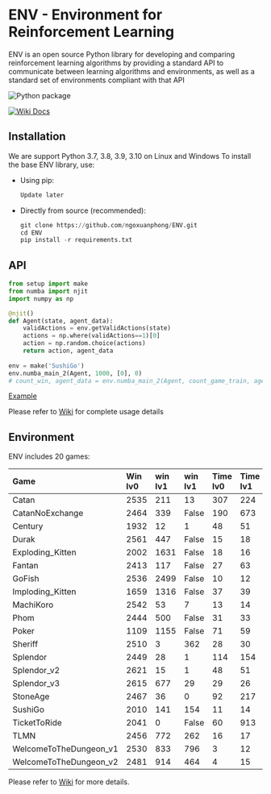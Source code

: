 # ENV - Environment for Reinforcement Learning
ENV is an open source Python library for developing and comparing reinforcement learning algorithms by providing a standard API to communicate between learning algorithms and environments, as well as a standard set of environments compliant with that API

![Python package](https://github.com/ngoxuanphong/ENV/workflows/Python%20package/badge.svg) 
<!-- ![Upload Python Package](https://github.com/ngoxuanphong/ENV/workflows/Upload%20Python%20Package/badge.svg) -->
<!-- [![Downloads](https://pepy.tech/badge/ma-gym)](https://pepy.tech/project/ma-gym) -->
[![Wiki Docs](https://img.shields.io/badge/-Wiki%20Docs-informational?style=flat)](https://github.com/ngoxuanphong/ENV/wiki)

##  Installation
We are support Python 3.7, 3.8, 3.9, 3.10 on Linux and Windows
To install the base ENV library, use:
- Using pip:
    ```python
    Update later
    ```

- Directly from source (recommended):
    ```python
    git clone https://github.com/ngoxuanphong/ENV.git
    cd ENV
    pip install -r requirements.txt
    ```

##  API
```python
from setup import make
from numba import njit
import numpy as np

@njit()
def Agent(state, agent_data):
    validActions = env.getValidActions(state)
    actions = np.where(validActions==1)[0]
    action = np.random.choice(actions)
    return action, agent_data
    
env = make('SushiGo')
env.numba_main_2(Agent, 1000, [0], 0)
# count_win, agent_data = env.numba_main_2(Agent, count_game_train, agent_data, level)
```
[Example](https://github.com/ngoxuanphong/ENV/blob/main/Log/Example.ipynb)

Please refer to [Wiki](https://github.com/ngoxuanphong/ENV/wiki/Using) for complete usage details

##  Environment
ENV includes 20 games:

|Game        |Win lv0       |win lv1        |win lv1        |Time lv0       |Time lv1       |Time lv1       |
|:-----------|:-----------  |:-----------   |:-----------   |:-----------   |:-----------   |:-----------   |
|Catan     |2535| 211| 13      |307| 224| 324|
|CatanNoExchange     |2464| 339| False      |190| 673| False|
|Century     |1932| 12| 1      |48| 51| 52|
|Durak     |2561| 447| False      |15| 18| False|
|Exploding_Kitten     |2002| 1631| False      |18| 16| False|
|Fantan     |2413| 117| False      |27| 63| False|
|GoFish     |2536| 2499| False      |10| 12| False|
|Imploding_Kitten     |1659| 1316| False      |37| 39| False|
|MachiKoro     |2542| 53| 7      |13| 14| 18|
|Phom     |2444| 500| False      |31| 33| False|
|Poker     |1109| 1155| False      |71| 59| False|
|Sheriff     |2510| 3| 362      |28| 30| 33|
|Splendor     |2449| 28| 1      |114| 154| 90|
|Splendor_v2     |2621| 15| 1      |48| 51| 50|
|Splendor_v3     |2615| 677| 29      |29| 26| 36|
|StoneAge     |2467| 36| 0      |92| 217| 133|
|SushiGo     |2010| 141| 154      |11| 14| 14|
|TicketToRide     |2041| 0| False      |60| 913| False|
|TLMN     |2456| 772| 262      |16| 17| 26|
|WelcomeToTheDungeon_v1     |2530| 833| 796      |3| 12| 15|
|WelcomeToTheDungeon_v2     |2481| 914| 464      |4| 15| 14|

Please refer to [Wiki](https://github.com/ngoxuanphong/ENV/wiki/Environments) for more details.
